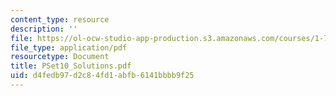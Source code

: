 ```yaml
---
content_type: resource
description: ''
file: https://ol-ocw-studio-app-production.s3.amazonaws.com/courses/1-725j-chemicals-in-the-environment-fate-and-transport-fall-2004/d4fedb97d2c84fd1abfb6141bbbb9f25_PSet10_Solutions.pdf
file_type: application/pdf
resourcetype: Document
title: PSet10_Solutions.pdf
uid: d4fedb97-d2c8-4fd1-abfb-6141bbbb9f25
---
```


